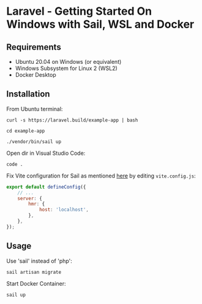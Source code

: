 # Laravel - Getting Started On Windows with Sail, WSL and Docker

## Requirements

- Ubuntu 20.04 on Windows (or equivalent)
- Windows Subsystem for Linux 2 (WSL2)
- Docker Desktop

## Installation

From Ubuntu terminal:

```
curl -s https://laravel.build/example-app | bash

cd example-app
 
./vendor/bin/sail up
```

Open dir in Visual Studio Code:

```
code .
```

Fix Vite configuration for Sail as mentioned [here](https://github.com/laravel/vite-plugin/pull/42) by editing ```vite.config.js```:

```js
export default defineConfig({
    // ...
    server: {
        hmr: {
            host: 'localhost',
        },
    },
});
```

## Usage

Use 'sail' instead of 'php':

```
sail artisan migrate
```

Start Docker Container:

```
sail up
```